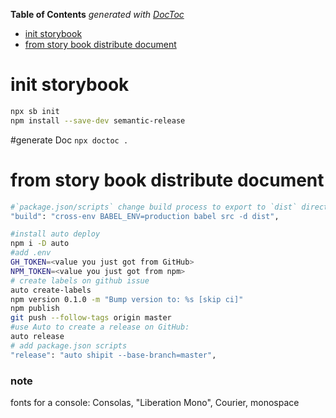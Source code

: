 <!-- START doctoc generated TOC please keep comment here to allow auto update -->
<!-- DON'T EDIT THIS SECTION, INSTEAD RE-RUN doctoc TO UPDATE -->
**Table of Contents**  *generated with [DocToc](https://github.com/thlorenz/doctoc)*

- [init storybook](#init-storybook)
- [from story book distribute document](#from-story-book-distribute-document)

<!-- END doctoc generated TOC please keep comment here to allow auto update -->

#  init storybook

```bash 
npx sb init
npm install --save-dev semantic-release
```

#generate Doc
`npx doctoc .`

# from story book distribute document
```bash
#`package.json/scripts` change build process to export to `dist` directory by babel
"build": "cross-env BABEL_ENV=production babel src -d dist",

#install auto deploy 
npm i -D auto 
#add .env
GH_TOKEN=<value you just got from GitHub>
NPM_TOKEN=<value you just got from npm>
# create labels on github issue
auto create-labels
npm version 0.1.0 -m "Bump version to: %s [skip ci]"
npm publish
git push --follow-tags origin master
#use Auto to create a release on GitHub:
auto release
# add package.json scripts
"release": "auto shipit --base-branch=master",

```

### note
fonts for a console: Consolas, "Liberation Mono", Courier, monospace